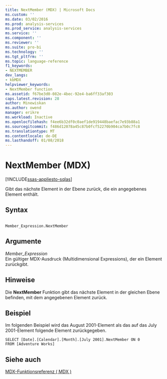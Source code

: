 ```yaml
---
title: NextMember (MDX) | Microsoft Docs
ms.custom: ''
ms.date: 03/02/2016
ms.prod: analysis-services
ms.prod_service: analysis-services
ms.service: ''
ms.component: ''
ms.reviewer: ''
ms.suite: pro-bi
ms.technology: ''
ms.tgt_pltfrm: ''
ms.topic: language-reference
f1_keywords:
- NEXTMEMBER
dev_langs:
- kbMDX
helpviewer_keywords:
- NextMember function
ms.assetid: f67be3d0-082e-4bec-92e4-ba6ff33af303
caps.latest.revision: 28
author: Minewiskan
ms.author: owend
manager: erikre
ms.workload: Inactive
ms.openlocfilehash: f4ee6b32df0c0aef1de919448baefac7e93b88a1
ms.sourcegitcommit: f486d12078a45c87b0fcf52270b904ca7b0c7fc8
ms.translationtype: MT
ms.contentlocale: de-DE
ms.lasthandoff: 01/08/2018
---
```

# <a name="nextmember-mdx"></a>NextMember (MDX)
[!INCLUDE[ssas-appliesto-sqlas](../includes/ssas-appliesto-sqlas.md)]

  Gibt das nächste Element in der Ebene zurück, die ein angegebenes Element enthält.  
  
## <a name="syntax"></a>Syntax  
  
```  
  
Member_Expression.NextMember   
```  
  
## <a name="arguments"></a>Argumente  
 *Member_Expression*  
 Ein gültiger MDX-Ausdruck (Multidimensional Expressions), der ein Element zurückgibt.  
  
## <a name="remarks"></a>Hinweise  
 Die **NextMember** Funktion gibt das nächste Element in der gleichen Ebene befinden, mit dem angegebenen Element zurück.  
  
## <a name="example"></a>Beispiel  
 Im folgenden Beispiel wird das August 2001-Element als das auf das July 2001-Element folgende Element zurückgegeben.  
  
```  
SELECT [Date].[Calendar].[Month].[July 2001].NextMember ON 0  
FROM [Adventure Works]  
```  
  
## <a name="see-also"></a>Siehe auch  
 [MDX-Funktionsreferenz &#40; MDX &#41;](../mdx/mdx-function-reference-mdx.md)  
  
  
